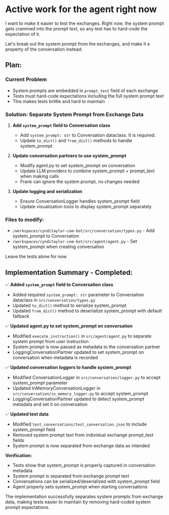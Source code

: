 # Active work for the agent right now

I want to make it easier to test the exchanges. Right now, the system prompt gets crammed into the prompt text, so any test has to hard-code the expectation of it.

Let's break out the system prompt from the exchanges, and make it a property of the conversation instead.

## Plan:

### Current Problem
- System prompts are embedded in `prompt_text` field of each exchange
- Tests must hard-code expectations including the full system prompt text
- This makes tests brittle and hard to maintain

### Solution: Separate System Prompt from Exchange Data

1. **Add `system_prompt` field to Conversation class**
   - Add `system_prompt: str` to Conversation dataclass. It is required.
   - Update `to_dict()` and `from_dict()` methods to handle system_prompt

3. **Update conversation partners to use system_prompt**
   - Modify agent.py to set system_prompt on conversation
   - Update LLM providers to combine system_prompt + prompt_text when making calls
   - Frank can ignore the system prompt, no changes needed

5. **Update logging and serialization**
   - Ensure ConversationLogger handles system_prompt field
   - Update visualization tools to display system_prompt separately

### Files to modify:
- `/workspaces/cynditaylor-com-bot/src/conversation/types.py` - Add system_prompt to Conversation
- `/workspaces/cynditaylor-com-bot/src/agent/agent.py` - Set system_prompt when creating conversation

Leave the tests alone for now

## Implementation Summary - Completed:

✅ **Added `system_prompt` field to Conversation class**
   - Added required `system_prompt: str` parameter to Conversation dataclass in `src/conversation/types.py`
   - Updated `to_dict()` method to serialize system_prompt
   - Updated `from_dict()` method to deserialize system_prompt with default fallback

✅ **Updated agent.py to set system_prompt on conversation**
   - Modified `execute_instruction()` in `src/agent/agent.py` to separate system prompt from user instruction
   - System prompt is now passed as metadata to the conversation partner
   - LoggingConversationPartner updated to set system_prompt on conversation when metadata is recorded

✅ **Updated conversation loggers to handle system_prompt**
   - Modified ConversationLogger in `src/conversation/logger.py` to accept system_prompt parameter
   - Updated InMemoryConversationLogger in `src/conversation/in_memory_logger.py` to accept system_prompt
   - LoggingConversationPartner updated to detect system_prompt metadata and set it on conversation

✅ **Updated test data**
   - Modified `test_conversations/test_conversation.json` to include system_prompt field
   - Removed system prompt text from individual exchange prompt_text fields
   - System prompt is now separated from exchange data as intended

**Verification:**
- Tests show that system_prompt is properly captured in conversation metadata
- System prompt is separated from exchange prompt text
- Conversations can be serialized/deserialized with system_prompt field
- Agent properly sets system_prompt when starting conversations

The implementation successfully separates system prompts from exchange data, making tests easier to maintain by removing hard-coded system prompt expectations.

